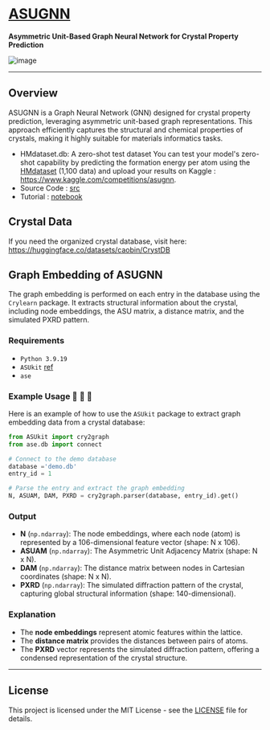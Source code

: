 
# [ASUGNN](https://doi.org/10.1107/S1600576724011336)

**Asymmetric Unit-Based Graph Neural Network for Crystal Property Prediction**

![image](https://github.com/user-attachments/assets/d2af74d4-4519-4386-b0cc-ebfb43f3b8f9)

---

## Overview

ASUGNN is a Graph Neural Network (GNN) designed for crystal property prediction, leveraging asymmetric unit-based graph representations. This approach efficiently captures the structural and chemical properties of crystals, making it highly suitable for materials informatics tasks.


+ HMdataset.db: A zero-shot test dataset
You can test your model's zero-shot capability by predicting the formation energy per atom using the [HMdataset](https://huggingface.co/caobin/ASUGNN/blob/main/README.md) (1,100 data) and upload your results on Kaggle : https://www.kaggle.com/competitions/asugnn.
+ Source Code : [src](https://github.com/AI4Cr/ASUGNN/tree/main/src)
+ Tutorial : [notebook](https://github.com/AI4Cr/ASUGNN/blob/main/Tutorial.ipynb)

## Crystal Data
If you need the organized crystal database, visit here: https://huggingface.co/datasets/caobin/CrystDB

## Graph Embedding of ASUGNN

The graph embedding is performed on each entry in the database using the `Crylearn` package. It extracts structural information about the crystal, including node embeddings, the ASU matrix, a distance matrix, and the simulated PXRD pattern.


### Requirements

- `Python 3.9.19`
- `ASUkit` [ref](https://github.com/AI4Cr/ASUGNN/blob/main/tutorial/tutorial.ipynb) 
- `ase`

### Example Usage  🚀 🚀 🚀

Here is an example of how to use the `ASUkit` package to extract graph embedding data from a crystal database:

```python
from ASUkit import cry2graph
from ase.db import connect

# Connect to the demo database
database ='demo.db'
entry_id = 1

# Parse the entry and extract the graph embedding
N, ASUAM, DAM, PXRD = cry2graph.parser(database, entry_id).get()
```

### Output

- **N** (`np.ndarray`): The node embeddings, where each node (atom) is represented by a 106-dimensional feature vector (shape: N x 106).
- **ASUAM** (`np.ndarray`): The Asymmetric Unit Adjacency Matrix (shape: N x N).
- **DAM** (`np.ndarray`): The distance matrix between nodes in Cartesian coordinates (shape: N x N).
- **PXRD** (`np.ndarray`): The simulated diffraction pattern of the crystal, capturing global structural information (shape: 140-dimensional).

### Explanation

- The **node embeddings** represent atomic features within the lattice.
- The **distance matrix** provides the distances between pairs of atoms.
- The **PXRD** vector represents the simulated diffraction pattern, offering a condensed representation of the crystal structure.

---

## License

This project is licensed under the MIT License - see the [LICENSE](./LICENSE) file for details.





